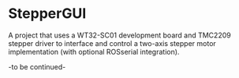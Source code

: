 # StepperGUI
A project that uses a WT32-SC01 development board and TMC2209 stepper driver to interface and control a two-axis stepper motor implementation (with optional ROSserial integration).

-to be continued-
